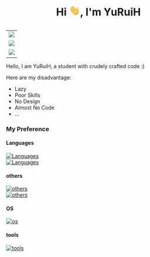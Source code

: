 <h1 align="center">Hi <img src="https://raw.githubusercontent.com/ABSphreak/ABSphreak/master/gifs/Hi.gif" width="30px">, I'm YuRuiH</h1>
<table align='right'>
<tr><td><img src="https://github-readme-stats.vercel.app/api?username=xia0ne&hide_border=true&show_icons=true&include_orgs=true&rank_icon=percentile" width="400"></td></tr>
<tr></tr>
<tr><td><img src="https://github-readme-stats.vercel.app/api/wakatime?username=yrh&api_domain=wakapi.myyrh.com&bg_color=1A202C&title_color=2F855A&icon_color=2F855A&text_color=ffffff&custom_title=Wakapi%20Week%20Stats&layout=compact" width="400"/></td></tr>
<tr></tr>
<tr><td><img src="https://github-readme-stats.vercel.app/api/top-langs/?username=xia0ne&layout=compact&theme=tokyonight" width="400"></td></tr>
</table>

Hello, I am YuRuiH, a student with crudely crafted code :)

Here are my disadvantage:
- Lazy
- Poor Skills
- No Design
- Almost No Code
- ...

### My Preference
#### Languages
[![Languages](https://skillicons.dev/icons?i=java,python,go,js)](https://skillicons.dev)  
[![Languages](https://skillicons.dev/icons?i=cpp,md)](https://skillicons.dev)
#### others
[![others](https://skillicons.dev/icons?i=docker,redis,mysql,rabbitmq)](https://skillicons.dev)  
[![others](https://skillicons.dev/icons?i=nginx,spring,fastapi,astro)](https://skillicons.dev)
#### OS
[![os](https://skillicons.dev/icons?i=windows,linux,ios)](https://skillicons.dev)
#### tools
[![tools](https://skillicons.dev/icons?i=idea,vscode,pycharm,webstorm,git,postman,powershell,bash,vim,cloudflare)](https://skillicons.dev)
